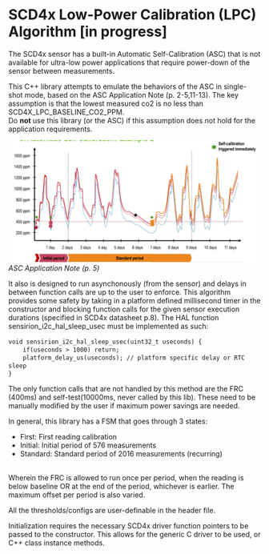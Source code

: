 # SCD4x Low-Power Calibration (LPC) Algorithm [in progress]
The SCD4x sensor has a built-in Automatic Self-Calibration (ASC) that is not available for ultra-low power applications that require power-down of the sensor between measurements.

This C++ library attempts to emulate the behaviors of the ASC in single-shot mode, based on the ASC Application Note (p. 2-5,11-13). The key assumption is that the lowest measured co2 is no less than SCD4X_LPC_BASELINE_CO2_PPM.<br> 
Do **not** use this library (or the ASC) if this assumption does not hold for the application requirements.<br>

![Graph](https://github.com/edward62740/SCD4x-LPC/blob/master/graph.png)
<br>*ASC Application Note (p. 5)*
<br>

It also is designed to run asynchonously (from the sensor) and delays in between function calls are up to the user to enforce. This algorithm provides some safety by taking in a platform defined millisecond timer in the constructor and blocking function calls for the given sensor execution durations (specified in SCD4x datasheet p.8). The HAL function sensirion_i2c_hal_sleep_usec must be implemented as such:
```
void sensirion_i2c_hal_sleep_usec(uint32_t useconds) {
	if(useconds > 1000) return;
    platform_delay_us(useconds); // platform specific delay or RTC sleep
}
```
The only function calls that are not handled by this method are the FRC (400ms) and self-test(10000ms, never called by this lib). These need to be manually modified by the user if maximum power savings are needed.

In general, this library has a FSM that goes through 3 states:
- First: First reading calibration
- Initial: Initial period of 576 measurements
- Standard: Standard period of 2016 measurements (recurring)

<br> Wherein the FRC is allowed to run once per period, when the reading is below baseline OR at the end of the period, whichever is earlier.
The maximum offset per period is also varied.

All the thresholds/configs are user-definable in the header file.

Initialization requires the necessary SCD4x driver function pointers to be passed to the constructor. This allows for the generic C driver to be used, or C++ class instance methods.


